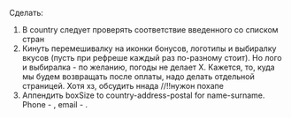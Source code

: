 Сделать:

1. В country следует проверять соответствие введенного со списком стран
10. Кинуть перемешивалку на иконки бонусов, логотипы и выбиралку вкусов (пусть при рефреше каждый раз по-разному стоит). Но лого и выбиралка - по желанию, погоды не делает
Х. Кажется, то, куда мы будем возвращать после оплаты, надо делать отдельной страницей. Хотя хз, обсудить ннада //!!нужон похапе
15. Аппендить boxSize to country-address-postal for name-surname. Phone - , email - .
